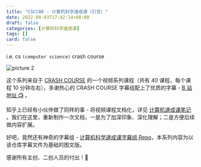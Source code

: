 ```yaml
---
title: "CSCC00 - 计算机科学速成课（引言）"
date: 2022-08-03T17:42:14+08:00
draft: false
categories: [计算机科学速成课]
tags: []
card: false
---
```


i.e. cs `(computer science)` crash course

<img alt="picture 2" src="/posts/cscc/00/imgs/e95986763251c49010ca90d1af26b02870c7f0070bfa57452dae28bc028f8588.png" width="" />  

这个系列来自于 [CRASH COURSE](https://thecrashcourse.com/) 的一个视频系列课程（共有 40 课程，每个课程 10 分钟左右），多谢热心的 CRASH COURSE 字幕组配上了优质的字幕 - [ B 站地址 📺](https://www.bilibili.com/video/BV1EW411u7th?p=1&vd_source=a6f6452712ce1cd91d115827d0148715) 。

<!--more-->

知乎上已经有小伙伴做了同样的事 - 将视频课程文档化，详见 [计算机速成课笔记](https://zhuanlan.zhihu.com/p/460879375) 。我们在这里，重新制作一次文档，一是为了加深印象、深化理解；二是方便后续做内容扩展。

好吧，竟然还有神奇的字幕组 - [计算机科学速成课字幕组 Repo](https://github.com/1c7/crash-course-computer-science-chinese)，本系列内容为以该仓库字幕文件为基础的图文版。

感谢所有主创、二创人员的付出！🎉